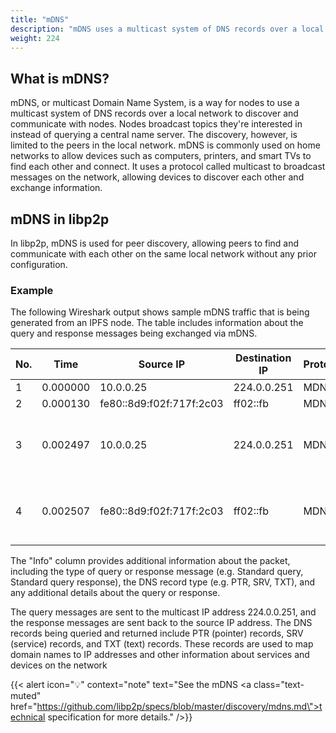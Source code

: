 ```yaml
---
title: "mDNS"
description: "mDNS uses a multicast system of DNS records over a local network to enable peer discovery."
weight: 224
---
```


## What is mDNS?

mDNS, or multicast Domain Name System, is a way for nodes to use a multicast system
of DNS records over a local network to discover and communicate with nodes. Nodes
broadcast topics they're interested in instead of querying a central name server.
The discovery, however, is limited to the peers in the local network. mDNS is commonly
used on home networks to allow devices such as computers, printers, and smart TVs to
find each other and connect. It uses a protocol called multicast to broadcast messages
on the network, allowing devices to discover each other and exchange information.

## mDNS in libp2p

In libp2p, mDNS is used for peer discovery, allowing peers to find and
communicate with each other on the same local network without any prior configuration.

<!-- ADD DIAGRAM -->

### Example

The following Wireshark output shows sample mDNS traffic that is being generated from an IPFS node.
The table includes information about the query and response messages being exchanged via mDNS.

| No. | Time       | Source IP                | Destination IP         | Protocol | Length | Info                      |
|-----|------------|--------------------------|------------------------|----------|--------|---------------------------|
| 1   | 0.000000   | 10.0.0.25                | 224.0.0.251            | MDNS     | 75     | Standard query 0x7d14 PTR _p2p._udp.local, "QM" question |
| 2   | 0.000130   | fe80::8d9:f02f:717f:2c03 | ff02::fb               | MDNS     | 95     | Standard query 0x7d14 PTR _p2p._udp.local, "QM" question |
| 3   | 0.002497   | 10.0.0.25                | 224.0.0.251            | MDNS     | 918    | Standard query response 0x7d14 PTR vmvokx8c0b7rcjtx4e14iyaxw7otg05xyg954y5fnh1a9rderxtxycicgtj3nn._p2p._udp.local SRV 0 0 4001 vmvokx8c0b7rcjtx4e14iyaxw7otg05xyg954y5fnh1a9rderxtxycicgtj3nn.local TXT A 127.0.0.1 AAAA ::1 |
| 4   | 0.002507   | fe80::8d9:f02f:717f:2c03 | ff02::fb               | MDNS     | 938    | Standard query response 0x7d14 PTR vmvokx8c0b7rcjtx4e14iyaxw7otg05xyg954y5fnh1a9rderxtxycicgtj3nn._p2p._udp.local SRV 0 0 4001 vmvokx8c0b7rcjtx4e14iyaxw7otg05xyg954y5fnh1a9rderxtxycicgtj3nn.local TXT A 127.0.0.1 AAAA ::1 |

The "Info" column provides additional information about the packet, including the type of query
or response message (e.g. Standard query, Standard query response), the DNS record type
(e.g. PTR, SRV, TXT), and any additional details about the query or response.

The query messages are sent to the multicast IP address 224.0.0.251, and the response messages are
sent back to the source IP address. The DNS records being queried and returned include PTR (pointer)
records, SRV (service) records, and TXT (text) records. These records are used to map domain names
to IP addresses and other information about services and devices on the network

{{< alert icon="💡" context="note" text="See the mDNS <a class=\"text-muted\" href=\"https://github.com/libp2p/specs/blob/master/discovery/mdns.md\">technical specification</a> for more details." />}}
